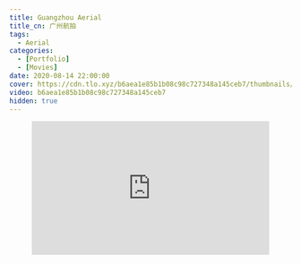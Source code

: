 ```yaml
---
title: Guangzhou Aerial
title_cn: 广州航拍
tags:
  - Aerial
categories:
  - [Portfolio]
  - [Movies]
date: 2020-08-14 22:00:00
cover: https://cdn.tlo.xyz/b6aea1e85b1b08c98c727348a145ceb7/thumbnails/thumbnail.jpg?time=1s
video: b6aea1e85b1b08c98c727348a145ceb7
hidden: true
---
```


<figure class="my-video">
  <div style="position: relative; padding-top: 56.25%;"><iframe src="https://cdn.tlo.xyz/b6aea1e85b1b08c98c727348a145ceb7/iframe?preload=metadata&poster=https%3A%2F%2Fcdn.tlo.xyz%2Fb6aea1e85b1b08c98c727348a145ceb7%2Fthumbnails%2Fthumbnail.jpg%3Ftime%3D1s%26height%3D600" style="border: none; position: absolute; top: 0; left: 0; height: 100%; width: 100%;" allow="accelerometer; gyroscope; autoplay; encrypted-media; picture-in-picture;" allowfullscreen="true"></iframe></div>
</figure>

